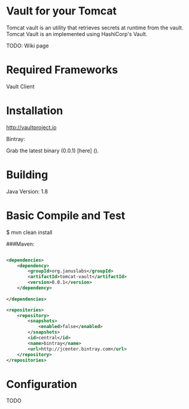 Vault for your Tomcat
================================
Tomcat vault is an utility that retrieves secrets at  runtime from the vault. Tomcat Vault is an implemented using HashiCorp's Vault.

TODO: Wiki page


Required Frameworks
===================
Vault Client

Installation
=============
http://vaultproject.io

Bintray:

Grab the latest binary (0.0.1) [here] ().

Building
==========
Java Version: 1.8

Basic Compile and Test
======================
$ mvn clean install

###Maven:

```xml

<dependencies>
    <dependency>
     	<groupId>org.januslabs</groupId>
		<artifactId>tomcat-vault</artifactId>
		<version>0.0.1</version>
    </dependency>
   
</dependencies>

<repositories>
    <repository>
        <snapshots>
            <enabled>false</enabled>
        </snapshots>
        <id>central</id>
        <name>bintray</name>
        <url>http://jcenter.bintray.com</url>
    </repository>
</repositories>
```
Configuration
=============
 TODO